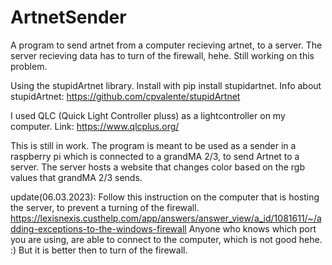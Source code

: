 # ArtnetSender
A program to send artnet from a computer recieving artnet, to a server. 
The server recieving data has to turn of the firewall, hehe. Still working on this problem.  

Using the stupidArtnet library. 
Install with pip install stupidartnet. 
Info about stupidArtnet: https://github.com/cpvalente/stupidArtnet

I used QLC (Quick Light Controller pluss) as a lightcontroller on my computer.
Link: https://www.qlcplus.org/

This is still in work. The program is meant to be used as a sender in a raspberry pi which is connected to a grandMA 2/3, to send Artnet to a server.
The server hosts a website that changes color based on the rgb values that grandMA 2/3 sends. 


update(06.03.2023):
Follow this instruction on the computer that is hosting the server, to prevent a turning of the firewall.
https://lexisnexis.custhelp.com/app/answers/answer_view/a_id/1081611/~/adding-exceptions-to-the-windows-firewall
Anyone who knows which port you are using, are able to connect to the computer, which is not good hehe. :)
But it is better then to turn of the firewall. 
